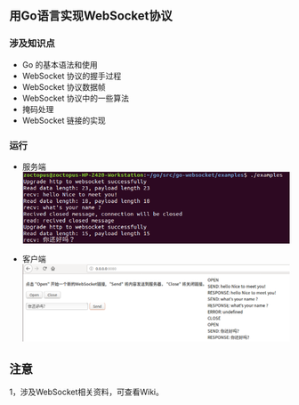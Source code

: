 ## 用Go语言实现WebSocket协议  

### 涉及知识点  
- Go 的基本语法和使用  
- WebSocket 协议的握手过程  
- WebSocket 协议数据帧  
- WebSocket 协议中的一些算法  
- 掩码处理  
- WebSocket 链接的实现  

### 运行  
- 服务端  
![](./image/ws-server.png)  

- 客户端  
![](./image/ws-client.png)  

## 注意  
1，涉及WebSocket相关资料，可查看Wiki。